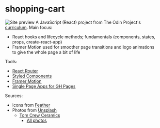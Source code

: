 # shopping-cart
![Site preview](./site-preview.png)
A JavaScript (React) project from The Odin Project's [curriculum](https://www.theodinproject.com/lessons/node-path-javascript-shopping-cart). Main focus:
* React hooks and lifecycle methods; fundamentals (components, states, props, create-react-app)
* Framer Motion used for smoother page transitions and logo animations to give the whole page a bit of life

Tools: 
* [React Router](https://reactrouter.com/)
* [Styled Components](https://styled-components.com/)
* [Framer Motion](https://www.framer.com/motion/)
* [Single Page Apps for GH Pages](https://github.com/rafgraph/spa-github-pages)

Sources:
* Icons from [Feather](https://feathericons.com/)
* Photos from [Unsplash](https://unsplash.com)
  * [Tom Crew Ceramics](https://unsplash.com/@tomcrewceramics)
    * [All photos](https://unsplash.com/collections/aBDhwOF-En4/shopping-cart)